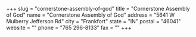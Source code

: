 +++
slug = "cornerstone-assembly-of-god"
title = "Cornerstone Assembly of God"
name = "Cornerstone Assembly of God"
address = "5641 W Mulberry Jefferson Rd"
city = "Frankfort"
state = "IN"
postal = "46041"
website = ""
phone = "765 296-8133"
fax = ""
+++
